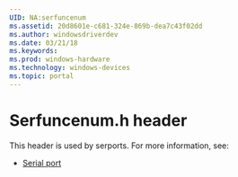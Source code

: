```yaml
---
UID: NA:serfuncenum
ms.assetid: 20d8601e-c681-324e-869b-dea7c43f02dd
ms.author: windowsdriverdev
ms.date: 03/21/18
ms.keywords: 
ms.prod: windows-hardware
ms.technology: windows-devices
ms.topic: portal
---
```


# Serfuncenum.h header



This header is used by serports. For more information, see:

- [Serial port](../_serports/index.md)
